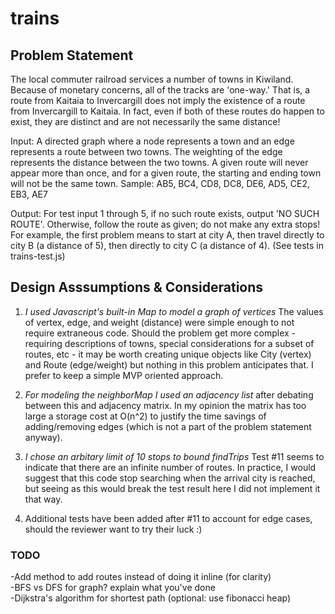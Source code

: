 # trains
## Problem Statement 
The local commuter railroad services a number of towns in Kiwiland.  Because of monetary concerns, all of the tracks are 'one-way.'  That is, a route from Kaitaia to Invercargill does not imply the existence of a route from Invercargill to Kaitaia.  In fact, even if both of these routes do happen to exist, they are distinct and are not necessarily the same distance!
 
Input:  A directed graph where a node represents a town and an edge represents a route between two towns.  The weighting of the edge represents the distance between the two towns.  A given route will never appear more than once, and for a given route, the starting and ending town will not be the same town.  Sample: AB5, BC4, CD8, DC8, DE6, AD5, CE2, EB3, AE7
 
Output: For test input 1 through 5, if no such route exists, output 'NO SUCH ROUTE'.  Otherwise, follow the route as given; do not make any extra stops!  For example, the first problem means to start at city A, then travel directly to city B (a distance of 5), then directly to city C (a distance of 4).  (See tests in trains-test.js)  
  
## Design Asssumptions & Considerations
1. *I used Javascript's built-in Map to model a graph of vertices*  The values of vertex, edge, and weight (distance) were simple enough to not require extraneous code.  Should the problem get more complex - requiring descriptions of towns, special considerations for a subset of routes, etc - it may be worth creating unique objects like City (vertex) and Route (edge/weight) but nothing in this problem anticipates that.  I prefer to keep a simple MVP oriented approach.  
  
2.  *For modeling the neighborMap I used an adjacency list* after debating between this and adjacency matrix.  In my opinion the matrix has too large a storage cost at O(n^2) to justify the time savings of adding/removing edges (which is not a part of the problem statement anyway). 

3.  *I chose an arbitary limit of 10 stops to bound findTrips*  Test #11 seems to indicate that there are an infinite number of routes.  In practice, I would suggest that this code stop searching when the arrival city is reached, but seeing as this would break the test result here I did not implement it that way.  

4.  Additional tests have been added after #11 to account for edge cases, should the reviewer want to try their luck :)
  
### TODO
-Add method to add routes instead of doing it inline (for clarity)  
-BFS vs DFS for graph? explain what you've done  
-Dijkstra's algorithm for shortest path (optional: use fibonacci heap)  
